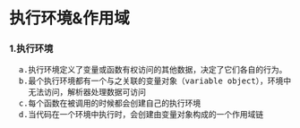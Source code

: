 <h1>执行环境&作用域</h1>
<h3>1.执行环境</h3>
<pre>
  a.执行环境定义了变量或函数有权访问的其他数据，决定了它们各自的行为。
  b.最个执行环境都有一个与之关联的变量对象（variable object），环境中定义的所有变量和函数都保存在这个对象中，编写代码
    无法访问，解析器处理数据可访问
  c.每个函数在被调用的时候都会创建自己的执行环境
  d.当代码在一个环境中执行时，会创建由变量对象构成的一个作用域链
</pre>
